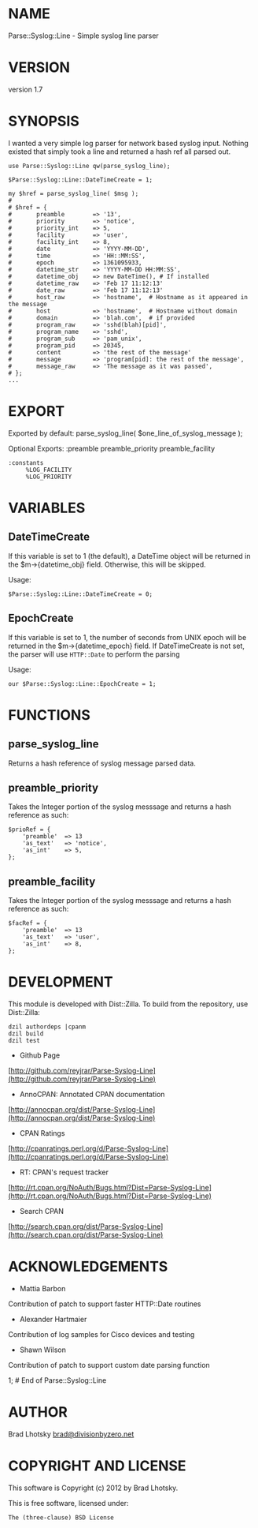 # NAME

Parse::Syslog::Line - Simple syslog line parser

# VERSION

version 1.7

# SYNOPSIS

I wanted a very simple log parser for network based syslog input.
Nothing existed that simply took a line and returned a hash ref all
parsed out.

    use Parse::Syslog::Line qw(parse_syslog_line);

    $Parse::Syslog::Line::DateTimeCreate = 1;

    my $href = parse_syslog_line( $msg );
    #
    # $href = {
    #       preamble        => '13',
    #       priority        => 'notice',
    #       priority_int    => 5,
    #       facility        => 'user',
    #       facility_int    => 8,
    #       date            => 'YYYY-MM-DD',
    #       time            => 'HH::MM:SS',
    #       epoch           => 1361095933,
    #       datetime_str    => 'YYYY-MM-DD HH:MM:SS',
    #       datetime_obj    => new DateTime(), # If installed
    #       datetime_raw    => 'Feb 17 11:12:13'
    #       date_raw        => 'Feb 17 11:12:13'
    #       host_raw        => 'hostname',  # Hostname as it appeared in the message
    #       host            => 'hostname',  # Hostname without domain
    #       domain          => 'blah.com',  # if provided
    #       program_raw     => 'sshd(blah)[pid]',
    #       program_name    => 'sshd',
    #       program_sub     => 'pam_unix',
    #       program_pid     => 20345,
    #       content         => 'the rest of the message'
    #       message         => 'program[pid]: the rest of the message',
    #       message_raw     => 'The message as it was passed',
    # };
    ...

# EXPORT

Exported by default:
       parse\_syslog\_line( $one\_line\_of\_syslog\_message );

Optional Exports:
  :preamble
       preamble\_priority
       preamble\_facility

    :constants
         %LOG_FACILITY
         %LOG_PRIORITY

# VARIABLES

## DateTimeCreate

If this variable is set to 1 (the default), a DateTime object will be
returned in the $m->{datetime\_obj} field.  Otherwise, this will be skipped.

Usage:

    $Parse::Syslog::Line::DateTimeCreate = 0;

## EpochCreate

If this variable is set to 1, the number of seconds from UNIX epoch
will be returned in the $m->{datetime\_epoch} field.  If DateTimeCreate is
not set, the parser will use `HTTP::Date` to perform the parsing

Usage:

    our $Parse::Syslog::Line::EpochCreate = 1;

# FUNCTIONS

## parse\_syslog\_line

Returns a hash reference of syslog message parsed data.

## preamble\_priority

Takes the Integer portion of the syslog messsage and returns
a hash reference as such:

    $prioRef = {
        'preamble'  => 13
        'as_text'   => 'notice',
        'as_int'    => 5,
    };

## preamble\_facility

Takes the Integer portion of the syslog messsage and returns
a hash reference as such:

    $facRef = {
        'preamble'  => 13
        'as_text'   => 'user',
        'as_int'    => 8,
    };

# DEVELOPMENT

This module is developed with Dist::Zilla.  To build from the repository, use Dist::Zilla:

    dzil authordeps |cpanm
    dzil build
    dzil test

- Github Page

[http://github.com/reyjrar/Parse-Syslog-Line](http://github.com/reyjrar/Parse-Syslog-Line)

- AnnoCPAN: Annotated CPAN documentation

[http://annocpan.org/dist/Parse-Syslog-Line](http://annocpan.org/dist/Parse-Syslog-Line)

- CPAN Ratings

[http://cpanratings.perl.org/d/Parse-Syslog-Line](http://cpanratings.perl.org/d/Parse-Syslog-Line)

- RT: CPAN's request tracker

[http://rt.cpan.org/NoAuth/Bugs.html?Dist=Parse-Syslog-Line](http://rt.cpan.org/NoAuth/Bugs.html?Dist=Parse-Syslog-Line)

- Search CPAN

[http://search.cpan.org/dist/Parse-Syslog-Line](http://search.cpan.org/dist/Parse-Syslog-Line)

# ACKNOWLEDGEMENTS

- Mattia Barbon

Contribution of patch to support faster HTTP::Date routines

- Alexander Hartmaier

Contribution of log samples for Cisco devices and testing

- Shawn Wilson

Contribution of patch to support custom date parsing function

1; \# End of Parse::Syslog::Line

# AUTHOR

Brad Lhotsky <brad@divisionbyzero.net>

# COPYRIGHT AND LICENSE

This software is Copyright (c) 2012 by Brad Lhotsky.

This is free software, licensed under:

    The (three-clause) BSD License
